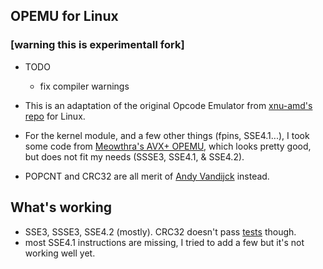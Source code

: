 ## OPEMU for Linux

### [warning this is experimentall fork]
 - TODO
   - fix compiler warnings

- This is an adaptation of the original Opcode Emulator from [xnu-amd's repo](https://github.com/sinetek/xnu-amd/tree/master/osfmk/OPEMU) for Linux.

- For the kernel module, and a few other things (fpins, SSE4.1...), I took some code from [Meowthra's AVX+ OPEMU](https://www.insanelymac.com/forum/topic/338919-opcode-emulator-opemu-for-linux-64-bit/), which looks pretty good, but does not fit my needs (SSSE3, SSE4.1, & SSE4.2).

- POPCNT and CRC32 are all merit of [Andy Vandijck](https://www.insanelymac.com/forum/topic/281450-mavericks-kernel-testing-on-amd-formerly-mountain-lion-kernel-testing-on-amd/?page=211#comment-1982883) instead.

## What's working

- SSE3, SSSE3, SSE4.2 (mostly). CRC32 doesn't pass [tests](https://github.com/htot/crc32c) though.
- most SSE4.1 instructions are missing, I tried to add a few but it's not working well yet.
